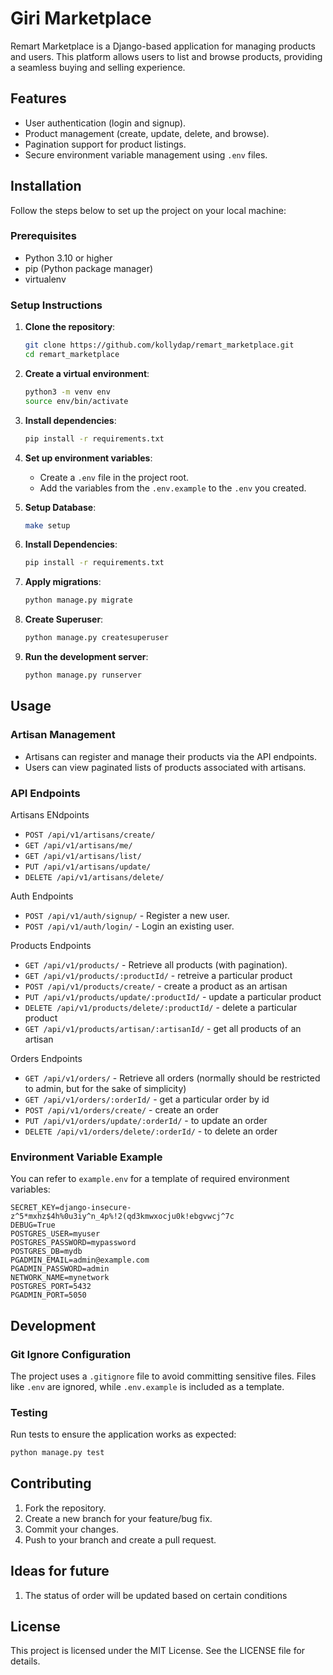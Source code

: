 # Giri Marketplace

Remart Marketplace is a Django-based application for managing products and users. This platform allows users to list and browse products, providing a seamless buying and selling experience.

## Features

- User authentication (login and signup).
- Product management (create, update, delete, and browse).
- Pagination support for product listings.
- Secure environment variable management using `.env` files.

## Installation

Follow the steps below to set up the project on your local machine:

### Prerequisites

- Python 3.10 or higher
- pip (Python package manager)
- virtualenv

### Setup Instructions

1. **Clone the repository**:

   ```bash
   git clone https://github.com/kollydap/remart_marketplace.git
   cd remart_marketplace

   ```

2. **Create a virtual environment**:

   ```bash
   python3 -m venv env
   source env/bin/activate
   ```

3. **Install dependencies**:

   ```bash
   pip install -r requirements.txt
   ```

4. **Set up environment variables**:

   - Create a `.env` file in the project root.
   - Add the variables from the `.env.example` to the `.env` you created.

5. **Setup Database**:
   ```bash
   make setup
   ```
6. **Install Dependencies**:

   ```bash
   pip install -r requirements.txt
   ```

7. **Apply migrations**:

   ```bash
   python manage.py migrate
   ```

8. **Create Superuser**:

   ```bash
   python manage.py createsuperuser
   ```

9. **Run the development server**:
   ```bash
   python manage.py runserver
   ```

## Usage

### Artisan Management

- Artisans can register and manage their products via the API endpoints.
- Users can view paginated lists of products associated with artisans.

### API Endpoints

Artisans ENdpoints

<!--
- `GET /api/v1/artisan-products/{artisan_id}/` - Retrieve
  products by a specific artisan (with pagination). -->

- `POST /api/v1/artisans/create/`
- `GET /api/v1/artisans/me/`
- `GET /api/v1/artisans/list/`
- `PUT /api/v1/artisans/update/`
- `DELETE /api/v1/artisans/delete/`

Auth Endpoints

- `POST /api/v1/auth/signup/` - Register a new user.
- `POST /api/v1/auth/login/` - Login an existing user.

Products Endpoints

- `GET /api/v1/products/` - Retrieve all products (with pagination).
- `GET /api/v1/products/:productId/` - retreive a particular product
- `POST /api/v1/products/create/` - create a product as an artisan
- `PUT /api/v1/products/update/:productId/` - update a particular product
- `DELETE /api/v1/products/delete/:productId/` - delete a particular product
- `GET /api/v1/products/artisan/:artisanId/` - get all products of an artisan

Orders Endpoints

- `GET /api/v1/orders/` - Retrieve all orders (normally should be restricted to admin, but for the sake of simplicity)
- `GET /api/v1/orders/:orderId/` - get a particular order by id
- `POST /api/v1/orders/create/` - create an order
- `PUT /api/v1/orders/update/:orderId/` - to update an order
- `DELETE /api/v1/orders/delete/:orderId/` - to delete an order

### Environment Variable Example

You can refer to `example.env` for a template of required environment variables:

```plaintext
SECRET_KEY=django-insecure-z^5*mxhz$4h%0u3iy^n_4p%!2(qd3kmwxocju0k!ebgvwcj^7c
DEBUG=True
POSTGRES_USER=myuser
POSTGRES_PASSWORD=mypassword
POSTGRES_DB=mydb
PGADMIN_EMAIL=admin@example.com
PGADMIN_PASSWORD=admin
NETWORK_NAME=mynetwork
POSTGRES_PORT=5432
PGADMIN_PORT=5050

```

## Development

### Git Ignore Configuration

The project uses a `.gitignore` file to avoid committing sensitive files. Files like `.env` are ignored, while `.env.example` is included as a template.

### Testing

Run tests to ensure the application works as expected:

```bash
python manage.py test
```

## Contributing

1. Fork the repository.
2. Create a new branch for your feature/bug fix.
3. Commit your changes.
4. Push to your branch and create a pull request.

## Ideas for future

1. The status of order will be updated based on certain conditions

## License

This project is licensed under the MIT License. See the LICENSE file for details.
